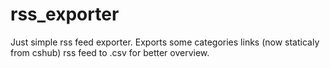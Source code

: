 # rss_exporter
Just simple rss feed exporter. Exports some categories links (now staticaly from cshub) rss feed to .csv for better overview.
